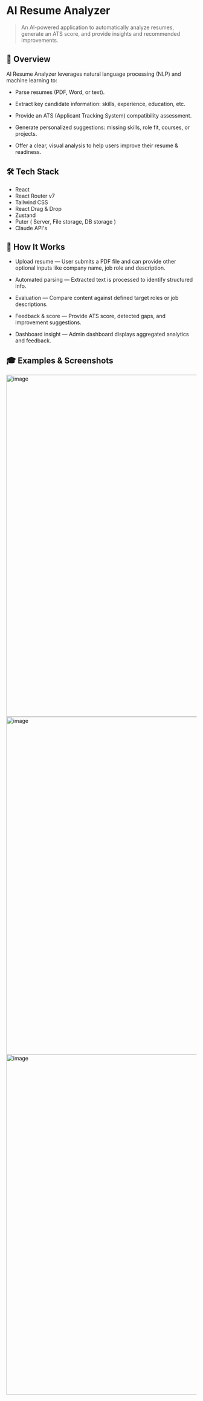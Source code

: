 # AI Resume Analyzer
> An AI-powered application to automatically analyze resumes, generate an ATS score, and provide insights and recommended improvements.


## 🚀 Overview
AI Resume Analyzer leverages natural language processing (NLP) and machine learning to:

- Parse resumes (PDF, Word, or text).

- Extract key candidate information: skills, experience, education, etc.

- Provide an ATS (Applicant Tracking System) compatibility assessment.

- Generate personalized suggestions: missing skills, role fit, courses, or projects.

- Offer a clear, visual analysis to help users improve their resume & readiness.

## 🛠️ Tech Stack
- React
- React Router v7
- Tailwind CSS
- React Drag & Drop
- Zustand
- Puter ( Server, File storage, DB storage )
- Claude API's

## 🎯 How It Works
- Upload resume — User submits a PDF file and can provide other optional inputs like company name, job role and description.

- Automated parsing — Extracted text is processed to identify structured info.

- Evaluation — Compare content against defined target roles or job descriptions.

- Feedback & score — Provide ATS score, detected gaps, and improvement suggestions.

- Dashboard insight — Admin dashboard displays aggregated analytics and feedback.

## 🎓 Examples & Screenshots
<img width="1914" height="903" alt="image" src="https://github.com/user-attachments/assets/56fbeba4-2c3f-4b27-ace6-f2fb1e99556d" />
<img width="1879" height="891" alt="image" src="https://github.com/user-attachments/assets/aca37429-dfe3-4cc8-9647-8a58734b73f1" />
<img width="1902" height="899" alt="image" src="https://github.com/user-attachments/assets/b75b21bc-3904-45fe-84c0-cafa7e55a929" />

